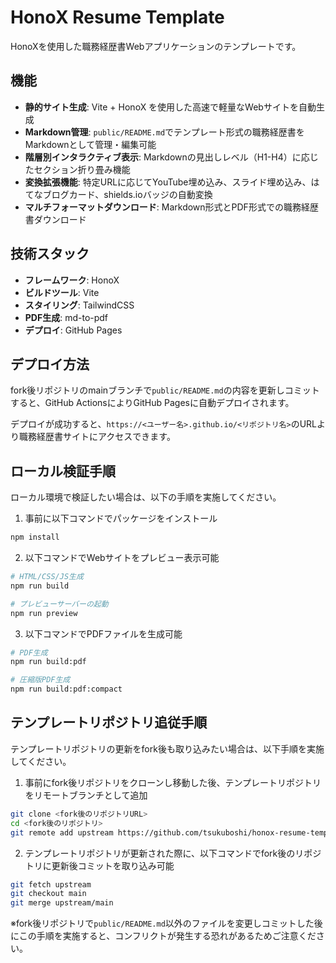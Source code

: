 # HonoX Resume Template

HonoXを使用した職務経歴書Webアプリケーションのテンプレートです。

## 機能

- **静的サイト生成**: Vite + HonoX を使用した高速で軽量なWebサイトを自動生成
- **Markdown管理**: `public/README.md`でテンプレート形式の職務経歴書をMarkdownとして管理・編集可能
- **階層別インタラクティブ表示**: Markdownの見出しレベル（H1-H4）に応じたセクション折り畳み機能
- **変換拡張機能**: 特定URLに応じてYouTube埋め込み、スライド埋め込み、はてなブログカード、shields.ioバッジの自動変換
- **マルチフォーマットダウンロード**: Markdown形式とPDF形式での職務経歴書ダウンロード

## 技術スタック

- **フレームワーク**: HonoX
- **ビルドツール**: Vite
- **スタイリング**: TailwindCSS
- **PDF生成**: md-to-pdf
- **デプロイ**: GitHub Pages

## デプロイ方法

fork後リポジトリのmainブランチで`public/README.md`の内容を更新しコミットすると、GitHub ActionsによりGitHub Pagesに自動デプロイされます。

デプロイが成功すると、`https://<ユーザー名>.github.io/<リポジトリ名>`のURLより職務経歴書サイトにアクセスできます。  

## ローカル検証手順

ローカル環境で検証したい場合は、以下の手順を実施してください。  

1. 事前に以下コマンドでパッケージをインストール

```bash
npm install
```

2. 以下コマンドでWebサイトをプレビュー表示可能

```bash
# HTML/CSS/JS生成
npm run build

# プレビューサーバーの起動
npm run preview
```

3. 以下コマンドでPDFファイルを生成可能

```bash
# PDF生成
npm run build:pdf

# 圧縮版PDF生成
npm run build:pdf:compact
```

## テンプレートリポジトリ追従手順

テンプレートリポジトリの更新をfork後も取り込みたい場合は、以下手順を実施してください。  

1. 事前にfork後リポジトリをクローンし移動した後、テンプレートリポジトリをリモートブランチとして追加

```bash
git clone <fork後のリポジトリURL>
cd <fork後のリポジトリ>
git remote add upstream https://github.com/tsukuboshi/honox-resume-template.git
```

2. テンプレートリポジトリが更新された際に、以下コマンドでfork後のリポジトリに更新後コミットを取り込み可能

```bash
git fetch upstream
git checkout main
git merge upstream/main
```

※fork後リポジトリで`public/README.md`以外のファイルを変更しコミットした後にこの手順を実施すると、コンフリクトが発生する恐れがあるためご注意ください。  
